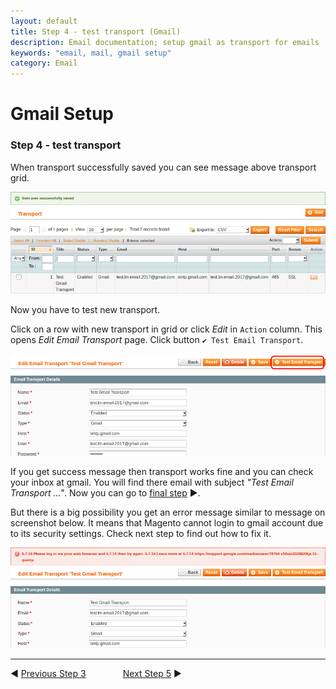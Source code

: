 ```yaml
---
layout: default
title: Step 4 - test transport (Gmail)
description: Email documentation; setup gmail as transport for emails
keywords: "email, mail, gmail setup"
category: Email
---
```


# Gmail Setup

### Step 4 - test transport

When transport successfully saved you can see message above transport grid.

![Step 04.1](/images/m1/extensions/email/use-cases/gmail/step-04-1.png)

Now you have to test new transport.

Click on a row with new transport in grid or click _Edit_ in `Action` column. This opens _Edit Email Transport_ page. Click button `✔ Test Email Transport`.

![Step 04.2](/images/m1/extensions/email/use-cases/gmail/step-04-2.png)

If you get success message then transport works fine and you can check your
inbox at gmail. You will find there email with subject
_"Test Email Transport ..."_. Now you can go to [final step](../step-06/) ▶.

But there is a big possibility you get an error message similar to message on
screenshot below. It means that Magento cannot login to gmail account due to
its security settings. Check next step to find out how to fix it.

![Step 04.3](/images/m1/extensions/email/use-cases/gmail/step-04-3.png)

-------------------------------------------------------------------------------

◀ [Previous Step 3](../step-03/)
&nbsp;&nbsp;&nbsp;&nbsp;&nbsp;&nbsp;&nbsp;&nbsp;&nbsp;&nbsp;&nbsp;&nbsp;&nbsp;
[Next Step 5](../step-05/) ▶
